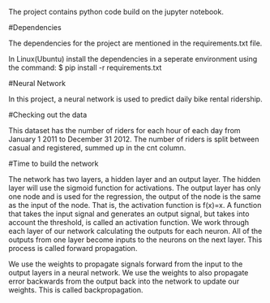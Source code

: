 The project contains python code build on the jupyter notebook.

#Dependencies

The dependencies for the project are mentioned in the requirements.txt file.

In Linux(Ubuntu) install the dependencies in a seperate environment using the command:
     $ pip install -r requirements.txt


#Neural Network

In this project, a neural network is used to predict daily bike rental ridership.

#Checking out the data

This dataset has the number of riders for each hour of each day from January 1 2011 to December 31 2012. The number of riders is split between casual and registered, summed up in the cnt column. 

#Time to build the network

The network has two layers, a hidden layer and an output layer. The hidden layer will use the sigmoid function for activations. The output layer has only one node and is used for the regression, the output of the node is the same as the input of the node. That is, the activation function is f(x)=x. A function that takes the input signal and generates an output signal, but takes into account the threshold, is called an activation function. We work through each layer of our network calculating the outputs for each neuron. All of the outputs from one layer become inputs to the neurons on the next layer. This process is called forward propagation.

We use the weights to propagate signals forward from the input to the output layers in a neural network. We use the weights to also propagate error backwards from the output back into the network to update our weights. This is called backpropagation.



